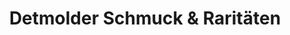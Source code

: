---
title: "Detmolder Schmuck & Raritäten"
url: /detmold/detmolder-schmuck-und-raritaeten/
shop: Schmuck
---